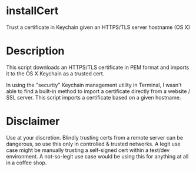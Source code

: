 # installCert
Trust a certificate in Keychain given an HTTPS/TLS server hostname (OS X)

# Description

This script downloads an HTTPS/TLS certificate in PEM format and imports it to the OS X Keychain as a trusted cert.

In using the "security" Keychain management utility in Terminal, I wasn't able to find a built-in method to import a certificate directly from a website / SSL server. This script imports a certificate based on a given hostname.


# Disclaimer

Use at your discretion. Blindly trusting certs from a remote server can be dangerous, so use this only in controlled & trusted networks. A legit use case might be manually trusting a self-signed cert within a test/dev environment. A not-so-legit use case would be using this for anything at all in a coffee shop.
